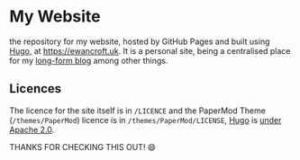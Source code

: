 # My Website

the repository for my website, hosted by GitHub Pages and built using [Hugo](https://gohugo.io), at <https://ewancroft.uk>. It is a personal site, being a centralised place for my [long-form blog](https://ewancroft.uk/blog) among other things.

## Licences

The licence for the site itself is in `/LICENCE` and the PaperMod Theme (`/themes/PaperMod`) licence is in `/themes/PaperMod/LICENSE`, [Hugo](https://gohugo.io) is [under Apache 2.0](https://gohugo.io/about/license/).

THANKS FOR CHECKING THIS OUT! &#128516;

